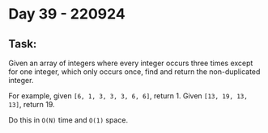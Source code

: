 # Day 39 - 220924

## Task:

Given an array of integers where every integer 
occurs three times except for one integer, 
which only occurs once, 
find and return the non-duplicated integer.

For example, given ```[6, 1, 3, 3, 3, 6, 6]```, 
return 1. Given ```[13, 19, 13, 13]```, 
return 19.

Do this in ```O(N)``` time and ```O(1)``` space.
